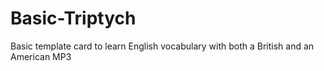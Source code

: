 # Basic-Triptych
Basic template card to learn English vocabulary with both a British and an American MP3
